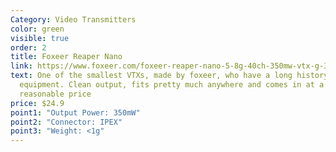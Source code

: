 ```yaml
---
Category: Video Transmitters
color: green
visible: true
order: 2
title: Foxeer Reaper Nano
link: https://www.foxeer.com/foxeer-reaper-nano-5-8g-40ch-350mw-vtx-g-364
text: One of the smallest VTXs, made by foxeer, who have a long history with FPV
  equipment. Clean output, fits pretty much anywhere and comes in at a
  reasonable price
price: $24.9
point1: "Output Power: 350mW"
point2: "Connector: IPEX"
point3: "Weight: <1g"
---
```

